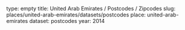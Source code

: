 type: empty
title: United Arab Emirates / Postcodes / Zipcodes
slug: places/united-arab-emirates/datasets/postcodes
place: united-arab-emirates
dataset: postcodes
year: 2014
